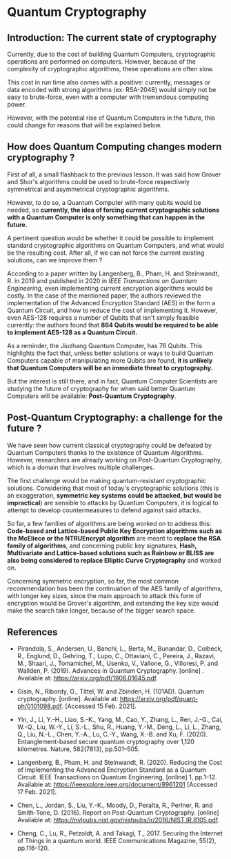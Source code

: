 <h1 class="centered">Quantum Cryptography</h1>

## Introduction: The current state of cryptography

Currently, due to the cost of building Quantum Computers, cryptographic operations are performed on computers. However, because of the complexity of cryptographic algorithms, these operations are often slow.

This cost in run time also comes with a positive: currently, messages or data encoded with strong algorithms (ex: RSA-2048) would simply not be easy to brute-force, even with a computer with tremendous computing power.

However, with the potential rise of Quantum Computers in the future, this could change for reasons
that will be explained below.

## How does Quantum Computing changes modern cryptography ?

First of all, a small flashback to the previous lesson. It was said how Grover and Shor's algorithms could be used to brute-force respectively symmetrical and asymmetrical cryptographic algorithms.

However, to do so, a Quantum Computer with many qubits would be needed, so **currently, the idea of forcing current cryptographic solutions with a Quantum Computer is only something that can happen in the future.**

A pertinent question would be whether it could be possible to implement standard cryptographic algorithms on Quantum Computers, and what would be the resulting cost. After all, if we can not force the current existing solutions, can we improve them ?

According to a paper written by Langenberg, B., Pham, H. and Steinwandt, R. in 2019 and published in 2020 in _IEEE Transactions on Quantum Engineering_, even implementing current encryption algorithms would be costly. In the case of the mentioned paper, the authors reviewed the implementation of the Advanced Encryption Standard (AES) in the form a Quantum Circuit, and how to reduce the cost of implementing it. However, even AES-128 requires a number of Qubits that isn't simply feasible currently: the authors found that **864 Qubits would be required to be able to implement AES-128 as a Quantum Circuit.**

As a reminder, the Jiuzhang Quantum Computer, has 76 Qubits. This highlights the fact that, unless better solutions or ways to build Quantum Computers capable of manipulating more Qubits are found, **it is unlikely that Quantum Computers will be an immediate threat to cryptography.**

But the interest is still there, and in fact, Quantum Computer Scientists are studying the future of cryptography for when said better Quantum Computers will be available: **Post-Quantum Cryptography**.

## Post-Quantum Cryptography: a challenge for the future ?

We have seen how current classical cryptography could be defeated by Quantum Computers thanks to the existence of Quantum Algorithms. However, researchers are already working on Post-Quantum Cryptography, which is a domain that involves multiple challenges.

The first challenge would be making quantum-resistant cryptographic solutions. Considering that most of today's cryptographic solutions (this is an exaggeration, **symmetric key systems could be attacked, but would be impractical**) are sensible to attacks by Quantum Computers, it is logical to attempt to develop countermeasures to defend against said attacks.

So far, a few families of algorithms are being worked on to address this: **Code-based and Lattice-based Public Key Encryption algorithms such as the McEliece or the NTRUEncrypt algorithm** are meant to **replace the RSA family of algorithms**, and concerning public key signatures, **Hash, Multivariate and Lattice-based solutions such as Rainbow or BLISS are also being considered to replace Elliptic Curve Cryptography** and worked on.

Concerning symmetric encryption, so far, the most common recommendation has been the continuation of the AES family of algorithms, with longer key sizes, since the main approach to attack this form of encryption would be Grover's algorithm, and extending the key size would make the search take longer, because of the bigger search space.

## References

-   Pirandola, S., Andersen, U., Banchi, L., Berta, M., Bunandar, D., Colbeck, R., Englund, D., Gehring, T., Lupo, C., Ottaviani, C., Pereira, J., Razavi, M., Shaari, J., Tomamichel, M., Usenko, V., Vallone, G., Villoresi, P. and Wallden, P. (2019). Advances in Quantum Cryptography. \[online\] . Available at: https://arxiv.org/pdf/1906.01645.pdf.

-   Gisin, N., Ribordy, G., Tittel, W. and Zbinden, H. (101AD). Quantum cryptography. \[online\]. Available at: https://arxiv.org/pdf/quant-ph/0101098.pdf. \[Accessed 15 Feb. 2021\].

-   Yin, J., Li, Y.-H., Liao, S.-K., Yang, M., Cao, Y., Zhang, L., Ren, J.-G., Cai, W.-Q., Liu, W.-Y., Li, S.-L., Shu, R., Huang, Y.-M., Deng, L., Li, L., Zhang, Q., Liu, N.-L., Chen, Y.-A., Lu, C.-Y., Wang, X.-B. and Xu, F. (2020). Entanglement-based secure quantum cryptography over 1,120 kilometres. Nature, 582(7813), pp.501–505.

-   Langenberg, B., Pham, H. and Steinwandt, R. (2020). Reducing the Cost of Implementing the Advanced Encryption Standard as a Quantum Circuit. IEEE Transactions on Quantum Engineering, \[online\] 1, pp.1–12. Available at: https://ieeexplore.ieee.org/document/8961201 \[Accessed 17 Feb. 2021\].

-   Chen, L., Jordan, S., Liu, Y.-K., Moody, D., Peralta, R., Perlner, R. and Smith-Tone, D. (2016). Report on Post-Quantum Cryptography. \[online\] Available at: https://nvlpubs.nist.gov/nistpubs/ir/2016/NIST.IR.8105.pdf.

-   Cheng, C., Lu, R., Petzoldt, A. and Takagi, T., 2017. Securing the Internet of Things in a quantum world. IEEE Communications Magazine, 55(2), pp.116-120.
